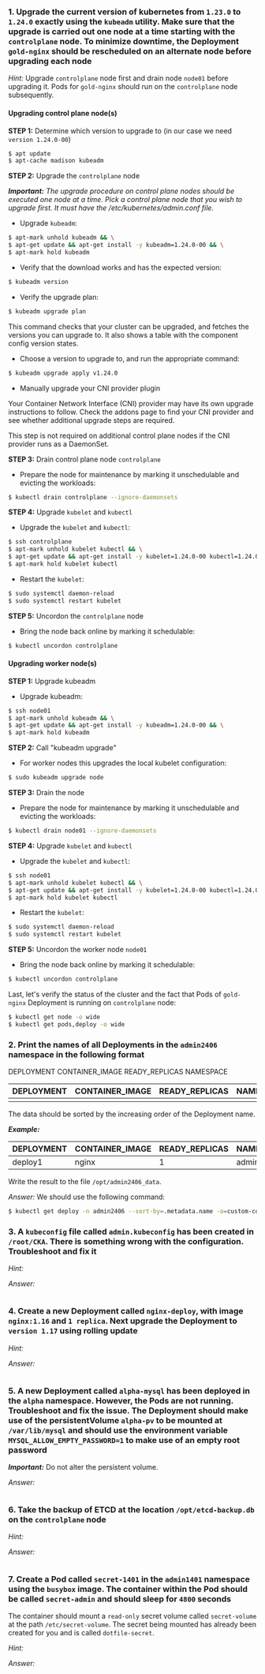 ### 1. Upgrade the current version of kubernetes from `1.23.0` to `1.24.0` exactly using the `kubeadm` utility. Make sure that the upgrade is carried out one node at a time starting with the `controlplane` node. To minimize downtime, the Deployment `gold-nginx` should be rescheduled on an alternate node before upgrading each node

*Hint:* Upgrade `controlplane` node first and drain node `node01` before upgrading it. Pods for `gold-nginx` should run on the `controlplane` node subsequently.

#### Upgrading control plane node(s)

**STEP 1:** Determine which version to upgrade to (in our case we need `version 1.24.0-00`)

```bash
$ apt update
$ apt-cache madison kubeadm
```

**STEP 2:** Upgrade the `controlplane` node

***Important:*** *The upgrade procedure on control plane nodes should be executed one node at a time. Pick a control plane node that you wish to upgrade first. It must have the /etc/kubernetes/admin.conf file.*

- Upgrade `kubeadm`:

```bash
$ apt-mark unhold kubeadm && \
$ apt-get update && apt-get install -y kubeadm=1.24.0-00 && \
$ apt-mark hold kubeadm
```

- Verify that the download works and has the expected version:

```bash
$ kubeadm version
```

- Verify the upgrade plan:

```bash
$ kubeadm upgrade plan
```

This command checks that your cluster can be upgraded, and fetches the versions you can upgrade to. It also shows a table with the component config version states.

- Choose a version to upgrade to, and run the appropriate command:

```bash
$ kubeadm upgrade apply v1.24.0
```

- Manually upgrade your CNI provider plugin

Your Container Network Interface (CNI) provider may have its own upgrade instructions to follow. Check the addons page to find your CNI provider and see whether additional upgrade steps are required.

This step is not required on additional control plane nodes if the CNI provider runs as a DaemonSet.

**STEP 3:** Drain control plane node `controlplane`

- Prepare the node for maintenance by marking it unschedulable and evicting the workloads:

```bash
$ kubectl drain controlplane --ignore-daemonsets
```

**STEP 4:** Upgrade `kubelet` and `kubectl`

- Upgrade the `kubelet` and `kubectl`:

```bash
$ ssh controlplane
$ apt-mark unhold kubelet kubectl && \
$ apt-get update && apt-get install -y kubelet=1.24.0-00 kubectl=1.24.0-00 && \
$ apt-mark hold kubelet kubectl
```

- Restart the `kubelet`:

```bash
$ sudo systemctl daemon-reload
$ sudo systemctl restart kubelet
```

**STEP 5:** Uncordon the `controlplane` node

- Bring the node back online by marking it schedulable:

```bash
$ kubectl uncordon controlplane
```

#### Upgrading worker node(s)

**STEP 1:** Upgrade kubeadm

- Upgrade kubeadm:

```bash
$ ssh node01
$ apt-mark unhold kubeadm && \
$ apt-get update && apt-get install -y kubeadm=1.24.0-00 && \
$ apt-mark hold kubeadm
```

**STEP 2:** Call "kubeadm upgrade"

- For worker nodes this upgrades the local kubelet configuration:

```bash
$ sudo kubeadm upgrade node
```

**STEP 3:** Drain the node

- Prepare the node for maintenance by marking it unschedulable and evicting the workloads:

```bash
$ kubectl drain node01 --ignore-daemonsets
```

**STEP 4:** Upgrade `kubelet` and `kubectl`

- Upgrade the `kubelet` and `kubectl`:

```bash
$ ssh node01
$ apt-mark unhold kubelet kubectl && \
$ apt-get update && apt-get install -y kubelet=1.24.0-00 kubectl=1.24.0-00 && \
$ apt-mark hold kubelet kubectl
```

- Restart the `kubelet`:

```bash
$ sudo systemctl daemon-reload
$ sudo systemctl restart kubelet
```

**STEP 5:** Uncordon the worker node `node01`

- Bring the node back online by marking it schedulable:

```bash
$ kubectl uncordon controlplane
```

Last, let's verify the status of the cluster and the fact that Pods of `gold-nginx` Deployment is running on `controlplane` node:

```bash
$ kubectl get node -o wide
$ kubectl get pods,deploy -o wide
```

### 2. Print the names of all Deployments in the `admin2406` namespace in the following format

DEPLOYMENT        CONTAINER_IMAGE         READY_REPLICAS         NAMESPACE
<deployment name> <container image used>  <ready replica count>  <Namespace>

| DEPLOYMENT  | CONTAINER_IMAGE | READY_REPLICAS | NAMESPACE |
| ------------- | ------------- | ------------- | ------------- |
| <deployment name>  | <container image used>  | <ready replica count> | <Namespace> |

The data should be sorted by the increasing order of the Deployment name.

***Example:***

| DEPLOYMENT  | CONTAINER_IMAGE | READY_REPLICAS | NAMESPACE |
| ------------- | ------------- | ------------- | ------------- |
| deploy1  | nginx  | 1 | admin2406 |
  
Write the result to the file `/opt/admin2406_data`.

*Answer:* We should use the following command:

```bash
$ kubectl get deploy -n admin2406 --sort-by=.metadata.name -o=custom-columns=DEPLOYMENT:.metadata.name,CONTAINER_IMAGE:.spec.template.spec.containers[*].image,READY_REPLICAS:.status.readyReplicas,NAMESPACE:.metadata.namespace > /opt/admin2406_data
```

### 3. A `kubeconfig` file called `admin.kubeconfig` has been created in `/root/CKA`. There is something wrong with the configuration. Troubleshoot and fix it

*Hint:*

*Answer:*

```bash

```

### 4. Create a new Deployment called `nginx-deploy`, with image `nginx:1.16` and `1 replica`. Next upgrade the Deployment to `version 1.17` using rolling update

*Hint:*

*Answer:*

```bash

```

### 5. A new Deployment called `alpha-mysql` has been deployed in the `alpha` namespace. However, the Pods are not running. Troubleshoot and fix the issue. The Deployment should make use of the persistentVolume `alpha-pv` to be mounted at `/var/lib/mysql` and should use the environment variable `MYSQL_ALLOW_EMPTY_PASSWORD=1` to make use of an empty root password

***Important:*** Do not alter the persistent volume.

*Answer:*

```bash

```

### 6. Take the backup of ETCD at the location `/opt/etcd-backup.db` on the `controlplane` node

*Hint:*

*Answer:*

```bash

```

### 7. Create a Pod called `secret-1401` in the `admin1401` namespace using the `busybox` image. The container within the Pod should be called `secret-admin` and should sleep for `4800` seconds

The container should mount a `read-only` secret volume called `secret-volume` at the path `/etc/secret-volume`. The secret being mounted has already been created for you and is called `dotfile-secret`.

*Hint:*

*Answer:*

```bash

```
